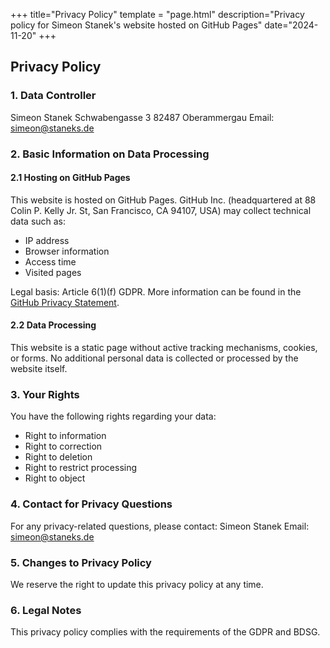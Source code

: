 +++
title="Privacy Policy"
template = "page.html"
description="Privacy policy for Simeon Stanek's website hosted on GitHub Pages"
date="2024-11-20"
+++

## Privacy Policy

### 1. Data Controller

Simeon Stanek
Schwabengasse 3
82487 Oberammergau
Email: simeon@staneks.de

### 2. Basic Information on Data Processing

#### 2.1 Hosting on GitHub Pages
This website is hosted on GitHub Pages. GitHub Inc. (headquartered at 88 Colin P. Kelly Jr. St, San Francisco, CA 94107, USA) may collect technical data such as:
- IP address
- Browser information
- Access time
- Visited pages

Legal basis: Article 6(1)(f) GDPR. More information can be found in the [GitHub Privacy Statement](https://docs.github.com/en/site-policy/privacy-policies/github-privacy-statement).

#### 2.2 Data Processing
This website is a static page without active tracking mechanisms, cookies, or forms. No additional personal data is collected or processed by the website itself.

### 3. Your Rights

You have the following rights regarding your data:
- Right to information
- Right to correction
- Right to deletion
- Right to restrict processing
- Right to object

### 4. Contact for Privacy Questions

For any privacy-related questions, please contact:
Simeon Stanek
Email: simeon@staneks.de

### 5. Changes to Privacy Policy

We reserve the right to update this privacy policy at any time.

### 6. Legal Notes

This privacy policy complies with the requirements of the GDPR and BDSG.